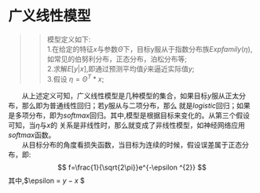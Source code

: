 # 广义线性模型  
>> 模型定义如下:  
>> 1.在给定的特征$x$与参数$\Theta$下，目标y服从于指数分布族$Expfamily(\eta)$,如常见的伯努利分布，正态分布，泊松分布等;  
>> 2.求解$E[y|x]$,即通过预测平均值$\bar{y}$来逼近实际值$y$;  
>> 3.假设 $\eta =\Theta ^{T}*x$;  

　　从上述定义可知，广义线性模型是几种模型的集合，如果目标$y$服从正太分布，那么即为普通线性回归；若$y$服从与二项分布，那么
  就是$logistic$回归；如果是多项分布，即为$softmax$回归。其中,模型是根据目标来变化的。从第三个假设可知，当$\eta$与$x$的
  关系是非线性时，那么就变成了非线性模型，如神经网络应用$softmax$函数。  
　　从目标分布的角度看损失函数，当目标为连续的时候，假设误差属于正态分布，即:  
		$$
		f=\frac{1}{\sqrt{2\pi}}e^{-\epsilon ^{2}}
		$$
    其中,$\epsilon = $y-x$ $

